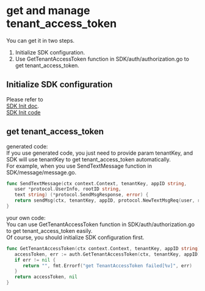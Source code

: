 # get and manage tenant_access_token  
You can get it in two steps.  
1. Initialize SDK configuration.  
2. Use GetTenantAccessToken function in SDK/auth/authorization.go to get tenant_access_token.  

## Initialize SDK configuration  
Please refer to   
[SDK Init doc](../../README.md).    
[SDK Init code](../../demo/sdk_init/sdk_init.go)    

## get tenant_access_token  
generated code:     
If you use generated code,  you just need to provide param tenantKey, and SDK will use tenantKey to get tenant_access_token automatically.    
For example, when you use SendTextMessage function in SDK/message/message.go.    
```go
func SendTextMessage(ctx context.Context, tenantKey, appID string,
   user *protocol.UserInfo, rootID string,
   text string) (*protocol.SendMsgResponse, error) {
   return sendMsg(ctx, tenantKey, appID, protocol.NewTextMsgReq(user, rootID, text))
}
```

your own code:    
You can use GetTenantAccessToken function in SDK/auth/authorization.go to get tenant_access_token easily.    
Of course, you should initialize SDK configuration first.    
```go
func GetTenantAccessToken(ctx context.Context, tenantKey, appID string)(string,error){
   accessToken, err := auth.GetTenantAccessToken(ctx, tenantKey, appID)
   if err != nil {
      return "", fmt.Errorf("get TenantAccessToken failed[%v]", err)
   }
   return accessToken, nil
}
```
